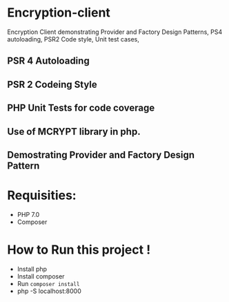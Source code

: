 # Encryption-client

Encryption Client demonstrating Provider and Factory Design Patterns, PS4 autoloading, PSR2 Code style, Unit test cases, 

## PSR 4 Autoloading




## PSR 2 Codeing Style




## PHP Unit Tests for code coverage




## Use of MCRYPT library in php.






## Demostrating Provider and Factory Design Pattern





# Requisities:

- PHP 7.0
- Composer


# How to Run this project !

- Install php
- Install composer
- Run `composer install`
- php -S localhost:8000


